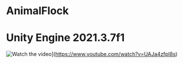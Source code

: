 # AnimalFlock
# Unity Engine 2021.3.7f1

![Watch the video](https://img.youtube.com/vi/UAJa4zfpl8s/hqdefault.jpg)](https://www.youtube.com/watch?v=UAJa4zfpl8s)
